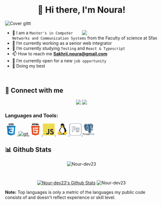 <h1 align="center">👋 Hi there, I'm Noura!</h1>

![Cover gittt](https://github.com/user-attachments/assets/caab94ff-f499-445c-9e20-f21101506395)

<img align="right" src="https://user-images.githubusercontent.com/63050133/156676671-d5b2e362-97d4-4404-9447-dd71ddfea82f.gif" width = 250px/>

- :school: I am a `Master's in Computer Networks and Communication Systems` from the Faculty of science at Sfax
- 🔭 I’m currently working as a senior web integrator
- 🌱 I’m currently studying `Testing` and `React & Typescript`
- 📫 How to reach me **Sakhrii.noura@gmail.com**
- :thinking: I’m currently open for a new `job opportunity`
- 🐼 Doing my best 

<br>

## 📩 Connect with me
<p align="center">
    <a href="Sakhrii.noura@gmail.com" title="Gmail"><img src="https://img.shields.io/badge/gmail-%23F05033.svg?style=for-the-badge&logo=gmail&logoColor=white"/></a>  
    <a href="https://www.linkedin.com/in/nour-s-929a70331/" title="LinkedIn"><img src="https://img.shields.io/badge/linkedin-%230077B5.svg?style=for-the-badge&logo=linkedin&logoColor=white"/></a>  
</p>

<h3 align="left">Languages and Tools:</h3>
<p align="left"> <a href="https://www.w3schools.com/css/" target="_blank" rel="noreferrer"> <img src="https://raw.githubusercontent.com/devicons/devicon/master/icons/css3/css3-original-wordmark.svg" alt="css3" width="40" height="40"/> </a> <a href="https://git-scm.com/" target="_blank" rel="noreferrer"> <img src="https://www.vectorlogo.zone/logos/git-scm/git-scm-icon.svg" alt="git" width="40" height="40"/> </a> <a href="https://www.w3.org/html/" target="_blank" rel="noreferrer"> <img src="https://raw.githubusercontent.com/devicons/devicon/master/icons/html5/html5-original-wordmark.svg" alt="html5" width="40" height="40"/> </a> <a href="https://developer.mozilla.org/en-US/docs/Web/JavaScript" target="_blank" rel="noreferrer"> <img src="https://raw.githubusercontent.com/devicons/devicon/master/icons/javascript/javascript-original.svg" alt="javascript" width="40" height="40"/> </a> <a href="https://www.linux.org/" target="_blank" rel="noreferrer"> <img src="https://raw.githubusercontent.com/devicons/devicon/master/icons/linux/linux-original.svg" alt="linux" width="40" height="40"/> </a> <a href="https://www.photoshop.com/en" target="_blank" rel="noreferrer"> <img src="https://raw.githubusercontent.com/devicons/devicon/master/icons/photoshop/photoshop-line.svg" alt="photoshop" width="40" height="40"/> </a> <a href="https://www.postgresql.org" target="_blank" rel="noreferrer"> <img src="https://raw.githubusercontent.com/devicons/devicon/master/icons/postgresql/postgresql-original-wordmark.svg" alt="postgresql" width="40" height="40"/> </a> </p>

## 📊 Github Stats
<p align="center"><img src="https://github-readme-streak-stats.herokuapp.com/?user=Nour-dev23&theme=tokyonight_duo" alt="Nour-dev23" /></p>
  <br/>
  <p align="center">
    <a href="https://github.com/anuraghazra/github-readme-stats">
	    <img alt="Nour-dev23's Github Stats" src="https://github-readme-stats.vercel.app/api?username=Nour-dev23&show_icons=true&count_private=true&locale=en&theme=tokyonight&layout=compact" height="230px"/></a>
	  <img src="https://github-readme-stats.vercel.app/api/top-langs?username=Nour-dev23&langs_count=10&show_icons=true&locale=en&theme=tokyonight" alt="Nour-dev23" height="230px"/>
<br/>

  <b>Note:</b> Top languages is only a metric of the languages my public code consists of and doesn't reflect experience or skill level.
  </p>
  


